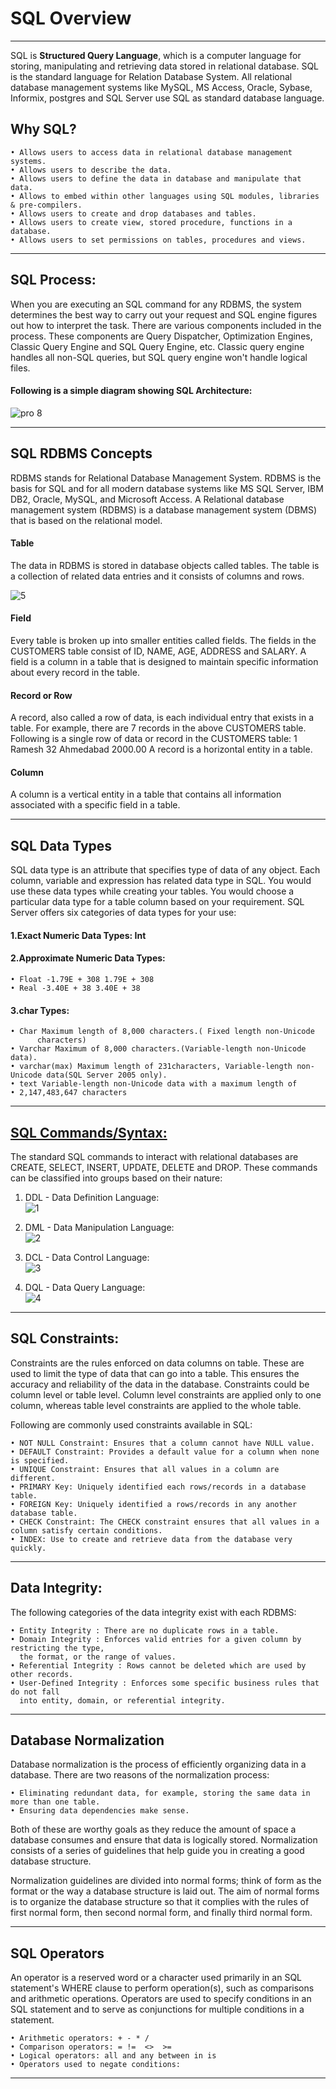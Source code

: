 # SQL Overview
___

SQL is **Structured Query Language**, which is a computer language for storing, manipulating and retrieving data stored in relational database.
SQL is the standard language for Relation Database System. All relational database management systems like MySQL, MS Access, Oracle, Sybase, Informix, postgres and SQL Server use SQL as standard database language.

## Why SQL?
    • Allows users to access data in relational database management systems.
    • Allows users to describe the data.
    • Allows users to define the data in database and manipulate that data.
    • Allows to embed within other languages using SQL modules, libraries & pre-compilers.
    • Allows users to create and drop databases and tables.
    • Allows users to create view, stored procedure, functions in a database.
    • Allows users to set permissions on tables, procedures and views.
___    

## SQL Process:
When you are executing an SQL command for any RDBMS, the system determines the best way to carry out your request and SQL engine figures out how to interpret the task. There are various components included in the process. These components are Query Dispatcher, Optimization Engines, Classic Query Engine and SQL Query Engine, etc. Classic query engine handles all non-SQL queries, but SQL query engine won't handle logical files.

#### Following is a simple diagram showing SQL Architecture: 
  ![pro 8](https://user-images.githubusercontent.com/58425689/105805616-78398480-5fca-11eb-8c27-ae998b935d28.png)
___
## SQL RDBMS Concepts

RDBMS stands for Relational Database Management System. RDBMS is the basis for SQL and for all modern database systems like MS SQL Server, IBM DB2, Oracle, MySQL, and Microsoft Access.
A Relational database management system (RDBMS) is a database management system (DBMS) that is based on the relational model. 

#### Table
The data in RDBMS is stored in database objects called tables. The table is a collection of related data entries and it consists of columns and rows.

![5](https://user-images.githubusercontent.com/58425689/105806355-efbbe380-5fcb-11eb-8736-3bf1ca73ee29.png)

#### Field
Every table is broken up into smaller entities called fields. The fields in the CUSTOMERS table consist of ID, NAME, AGE, ADDRESS and SALARY.
A field is a column in a table that is designed to maintain specific information about every record in the table.

#### Record or Row
A record, also called a row of data, is each individual entry that exists in a table. For example, there are 7 records in the above CUSTOMERS table. Following is a single row of data or record in the CUSTOMERS table:
        1 Ramesh 32 Ahmedabad 2000.00 
A record is a horizontal entity in a table.

#### Column
A column is a vertical entity in a table that contains all information associated with a specific field in a table.
___
## SQL Data Types
SQL data type is an attribute that specifies type of data of any object. Each column, variable and expression has related data type in SQL.
You would use these data types while creating your tables. You would choose a particular data type for a table column based on your requirement.
SQL Server offers six categories of data types for your use:

#### 1.Exact Numeric Data Types: Int

#### 2.Approximate Numeric Data Types:
    • Float -1.79E + 308 1.79E + 308
    • Real -3.40E + 38 3.40E + 38
      
#### 3.char Types:
    • Char Maximum length of 8,000 characters.( Fixed length non-Unicode
          characters)
    • Varchar Maximum of 8,000 characters.(Variable-length non-Unicode data).
    • varchar(max) Maximum length of 231characters, Variable-length non-Unicode data(SQL Server 2005 only).
    • text Variable-length non-Unicode data with a maximum length of
    • 2,147,483,647 characters
___
## [SQL Commands/Syntax:](https://github.com/rjnp2/Data-Science/blob/main/tutorial/2.%20Sql%20language/1.%20sql_basics/readme.md)
The standard SQL commands to interact with relational databases are CREATE, SELECT, INSERT, UPDATE, DELETE and DROP. These commands can be classified into groups based on their nature:

 1. DDL - Data Definition Language: \
    ![1](https://user-images.githubusercontent.com/58425689/105805921-175e7c00-5fcb-11eb-9e48-5368268619dc.png)

 2. DML - Data Manipulation Language: \
  ![2](https://user-images.githubusercontent.com/58425689/105805925-17f71280-5fcb-11eb-8c0c-089800c538b3.png)

 3. DCL - Data Control Language: \
  ![3](https://user-images.githubusercontent.com/58425689/105805928-188fa900-5fcb-11eb-9188-db6339b022a7.png)

 4. DQL - Data Query Language: \
  ![4](https://user-images.githubusercontent.com/58425689/105805930-19283f80-5fcb-11eb-832e-3f43a23beb76.png)
___
## SQL Constraints:
Constraints are the rules enforced on data columns on table. These are used to limit the type of data that can go into a table. This ensures the accuracy and reliability of the data in the database.
Constraints could be column level or table level. Column level constraints are applied only to one column, whereas table level constraints are applied to the whole table.

Following are commonly used constraints available in SQL:

    • NOT NULL Constraint: Ensures that a column cannot have NULL value.
    • DEFAULT Constraint: Provides a default value for a column when none is specified.
    • UNIQUE Constraint: Ensures that all values in a column are different.
    • PRIMARY Key: Uniquely identified each rows/records in a database table.
    • FOREIGN Key: Uniquely identified a rows/records in any another database table.
    • CHECK Constraint: The CHECK constraint ensures that all values in a column satisfy certain conditions.
    • INDEX: Use to create and retrieve data from the database very quickly.
___
## Data Integrity:
The following categories of the data integrity exist with each RDBMS:

    • Entity Integrity : There are no duplicate rows in a table.
    • Domain Integrity : Enforces valid entries for a given column by restricting the type,
      the format, or the range of values.
    • Referential Integrity : Rows cannot be deleted which are used by other records.
    • User-Defined Integrity : Enforces some specific business rules that do not fall 
      into entity, domain, or referential integrity.
___
## Database Normalization
Database normalization is the process of efficiently organizing data in a database.
There are two reasons of the normalization process:

    • Eliminating redundant data, for example, storing the same data in more than one table.
    • Ensuring data dependencies make sense.
    
Both of these are worthy goals as they reduce the amount of space a database consumes and ensure that data is logically stored. Normalization consists of a series of guidelines that help guide you in creating a good database structure.

Normalization guidelines are divided into normal forms; think of form as the format or the way a database structure is laid out. The aim of normal forms is to organize the database structure so that it complies with the rules of first normal form, then second normal form, and finally third normal form.
___
## SQL Operators
An operator is a reserved word or a character used primarily in an SQL statement's WHERE clause to perform operation(s), such as comparisons and arithmetic operations.
Operators are used to specify conditions in an SQL statement and to serve as conjunctions for multiple conditions in a statement.

    • Arithmetic operators: + - * /
    • Comparison operators: = !=  <>  >=
    • Logical operators: all and any between in is
    • Operators used to negate conditions:
___

